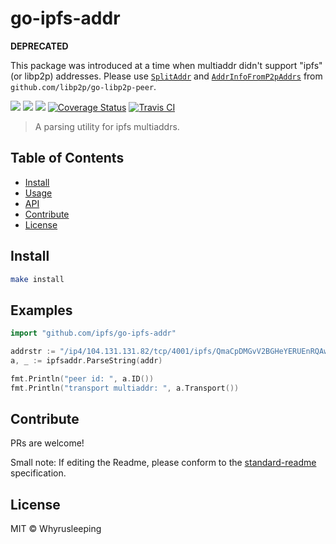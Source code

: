 go-ipfs-addr
==================

**DEPRECATED**

This package was introduced at a time when multiaddr didn't support "ipfs" (or libp2p) addresses. Please use [`SplitAddr`](https://godoc.org/github.com/libp2p/go-libp2p-core/peer#SplitAddr) and [`AddrInfoFromP2pAddrs`](https://godoc.org/github.com/libp2p/go-libp2p-core/peer#AddrInfoFromP2pAddr) from `github.com/libp2p/go-libp2p-peer`.

[![](https://img.shields.io/badge/made%20by-Protocol%20Labs-blue.svg?style=flat-square)](http://ipn.io)
[![](https://img.shields.io/badge/project-IPFS-blue.svg?style=flat-square)](http://libp2p.io/)
[![](https://img.shields.io/badge/freenode-%23ipfs-blue.svg?style=flat-square)](http://webchat.freenode.net/?channels=%23ipfs)
[![Coverage Status](https://coveralls.io/repos/github/ipfs/go-ipfs-addr/badge.svg?branch=master)](https://coveralls.io/github/ipfs/go-ipfs-addr?branch=master)
[![Travis CI](https://travis-ci.org/ipfs/go-ipfs-addr.svg?branch=master)](https://travis-ci.org/ipfs/go-ipfs-addr)

> A parsing utility for ipfs multiaddrs.


## Table of Contents

- [Install](#install)
- [Usage](#usage)
- [API](#api)
- [Contribute](#contribute)
- [License](#license)

## Install

```sh
make install
```

## Examples

```go
import "github.com/ipfs/go-ipfs-addr"

addrstr := "/ip4/104.131.131.82/tcp/4001/ipfs/QmaCpDMGvV2BGHeYERUEnRQAwe3N8SzbUtfsmvsqQLuvuJ"
a, _ := ipfsaddr.ParseString(addr)

fmt.Println("peer id: ", a.ID())
fmt.Println("transport multiaddr: ", a.Transport())
```

## Contribute

PRs are welcome!

Small note: If editing the Readme, please conform to the [standard-readme](https://github.com/RichardLitt/standard-readme) specification.

## License

MIT © Whyrusleeping
